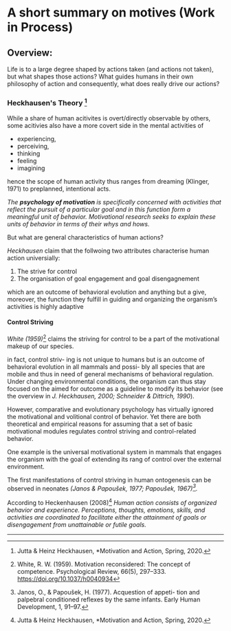 # A short summary on motives (Work in Process) 


## Overview: 

Life is to a large degree shaped by actions taken (and actions not taken), but what shapes those actions? What guides humans in their own philosophy of action and consequently, what does really drive our actions? 


### Heckhausen's Theory [^1]
 While a share of human acitivites is overt/directly observable by others, some acitivies also have a more covert side in the mental activities of 
- experiencing,
- perceiving, 
- thinking
- feeling 
- imagining


hence the scope of human activity thus ranges from dreaming (Klinger, 1971) to preplanned, intentional acts. 

*The **psychology of motivation** is specifically concerned with activities that reflect the pursuit of a particular goal and in this function form a meaningful unit of behavior. Motivational research seeks to explain these units of behavior in terms of their whys and hows.*


But what are general characteristics of human actions? 

*Heckhausen* claim that the follwoing two attributes characterise human action universially: 

1. The strive for control
2. The organisation of goal engagement and goal disengagnement

which are an outcome of behavioral evolution and anything but a give, moreover, the function they fulfill in guiding and organizing the organism’s activities is highly adaptive


#### Control Striving
*White (1959)*[^2] claims the striving for control to be a part of the motivational makeup of our species.

in fact, control striv- ing is not unique to humans but is an outcome of behavioral evolution in all mammals and possi- bly all species that are mobile and thus in need of general mechanisms of behavioral regulation. Under changing environmental conditions, the organism can thus stay focused on the aimed for outcome as a guideline to modify its behavior (see the overview in  *J. Heckhausen, 2000; Schneider & Dittrich, 1990*).


However, comparative and evolutionary psychology has virtually ignored the motivational and volitional control of behavior. Yet there are both theoretical and empirical reasons for assuming that a set of basic motivational modules regulates control striving and control-related behavior.

One example is the universal motivational system in mammals that engages the organism with the goal of extending its rang of control over the external environment. 


The first manifestations of control striving in human ontogenesis can be observed in neonates *(Janos & Papoušek, 1977; Papoušek, 1967)[^3].*



According to Heckenhausen (2008)[^1]
*Human action consists of organized behavior and experience. Perceptions, thoughts, emotions, skills, and activities are coordinated to facilitate either the attainment of goals or disengagement from unattainable or futile goals.*







--- 
[^1]: Jutta & Heinz Heckhausen, *Motivation and Action, Spring, 2020.


[^2]: White, R. W. (1959). Motivation reconsidered: The concept of competence. Psychological Review, 66(5), 297–333. https://doi.org/10.1037/h0040934


[^3]: Janos, O., & Papoušek, H. (1977). Acquestion of appeti- tion and palpebral conditioned reflexes by the same infants. Early Human Development, 1, 91–97.
